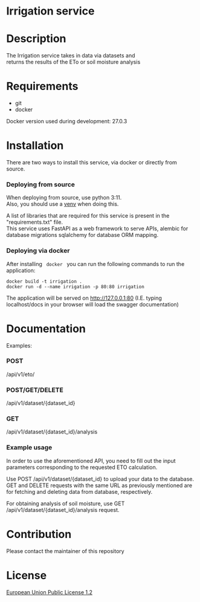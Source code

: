 # Irrigation service

# Description

The Irrigation service takes in data via datasets and \
returns the results of the ETo or soil moisture analysis

# Requirements

<ul>
    <li>git</li>
    <li>docker</li>
</ul>

Docker version used during development: 27.0.3

# Installation

There are two ways to install this service, via docker or directly from source.

<h3> Deploying from source </h3>

When deploying from source, use python 3:11.\
Also, you should use a [venv](https://peps.python.org/pep-0405/) when doing this.

A list of libraries that are required for this service is present in the "requirements.txt" file.\
This service uses FastAPI as a web framework to serve APIs, alembic for database migrations sqlalchemy for database ORM mapping.

<h3> Deploying via docker </h3>

After installing <code> docker </code> you can run the following commands to run the application:

```
docker build -t irrigation .
docker run -d --name irrigation -p 80:80 irrigation
```

The application will be served on http://127.0.0.1:80 (I.E. typing localhost/docs in your browser will load the swagger documentation)

# Documentation

Examples:
<h3>POST</h3>
/api/v1/eto/

<h3>POST/GET/DELETE</h3>
/api/v1/dataset/{dataset_id}

<h3>GET</h3>
/api/v1/dataset/{dataset_id}/analysis

<h3> Example usage </h3>

In order to use the aforementioned API, you need to fill out the input parameters corresponding to the requested ETO calculation.

Use POST /api/v1/dataset/{dataset_id} to upload your data to the database.
GET and DELETE requests with the same URL as previously mentioned are for fetching and deleting data from database, respectively.

For obtaining analysis of soil moisture, use GET /api/v1/dataset/{dataset_id}/analysis request. 

# Contribution
Please contact the maintainer of this repository

# License
[European Union Public License 1.2](https://github.com/openagri-eu/irrigation-management/blob/main/LICENSE)
